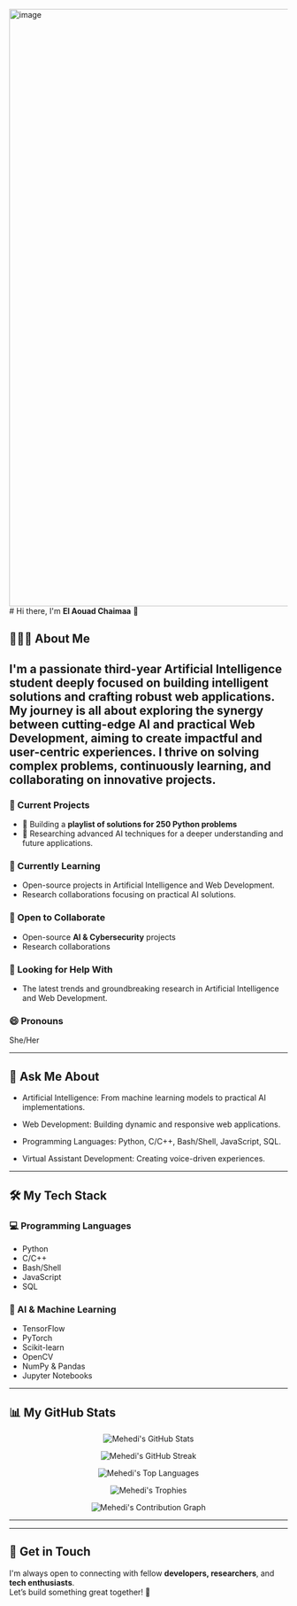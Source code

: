 <img width="1919" height="1079" alt="image" src="https://github.com/user-attachments/assets/d669cec1-0236-40b8-84f2-4776007ec409" /># Hi there, I'm **El Aouad Chaimaa** 👋

## 👨🏻‍💻 About Me
I'm a passionate third-year Artificial Intelligence student deeply focused on building intelligent solutions and crafting robust web applications. My journey is all about exploring the synergy between cutting-edge AI and practical Web Development, aiming to create impactful and user-centric experiences. I thrive on solving complex problems, continuously learning, and collaborating on innovative projects.
---

### 🔭 Current Projects  
- 🎯 Building a **playlist of solutions for 250 Python problems**  
- 🧠 Researching advanced AI techniques for a deeper understanding and future applications.

### 🌱 Currently Learning  
- Open-source projects in Artificial Intelligence and Web Development.
- Research collaborations focusing on practical AI solutions.

### 👯 Open to Collaborate  
- Open-source **AI & Cybersecurity** projects  
- Research collaborations

### 🤔 Looking for Help With  
- The latest trends and groundbreaking research in Artificial Intelligence and Web Development.

### 😄 Pronouns  
She/Her

---

## 💬 Ask Me About
- Artificial Intelligence: From machine learning models to practical AI implementations.

- Web Development: Building dynamic and responsive web applications.

- Programming Languages: Python, C/C++, Bash/Shell, JavaScript, SQL.

- Virtual Assistant Development: Creating voice-driven experiences.

---

## 🛠️ My Tech Stack  

### 💻 Programming Languages  
- Python  
- C/C++  
- Bash/Shell  
- JavaScript  
- SQL  

### 🧠 AI & Machine Learning  
- TensorFlow  
- PyTorch  
- Scikit-learn  
- OpenCV  
- NumPy & Pandas  
- Jupyter Notebooks  


---

## 📊 My GitHub Stats

<p align="center">
  <img src="https://github-readme-stats.vercel.app/api?username=ChaimaaAndInterface&show_icons=true&theme=tokyonight&hide_border=true" alt="Mehedi's GitHub Stats" />
</p>

<p align="center">
  <img src="https://github-readme-streak-stats.herokuapp.com/?user=ChaimaaAndInterface&theme=tokyonight&hide_border=true" alt="Mehedi's GitHub Streak" />
</p>

<p align="center">
  <img src="https://github-readme-stats.vercel.app/api/top-langs/?username=ChaimaaAndInterface&layout=compact&theme=tokyonight&hide_border=true" alt="Mehedi's Top Languages" />
</p>

<p align="center">
  <img src="https://github-profile-trophy.vercel.app/?username=ChaimaaAndInterface&theme=darkhub&row=1&margin-w=10&margin-h=10" alt="Mehedi's Trophies" />
</p>

<p align="center">
  <img src="https://github-readme-activity-graph.vercel.app/graph?username=ChaimaaAndInterface&theme=tokyo-night&hide_border=true" alt="Mehedi's Contribution Graph" />
</p>

---


---

## 🤝 Get in Touch  
I'm always open to connecting with fellow **developers, researchers**, and **tech enthusiasts**.  
Let’s build something great together! 🚀




